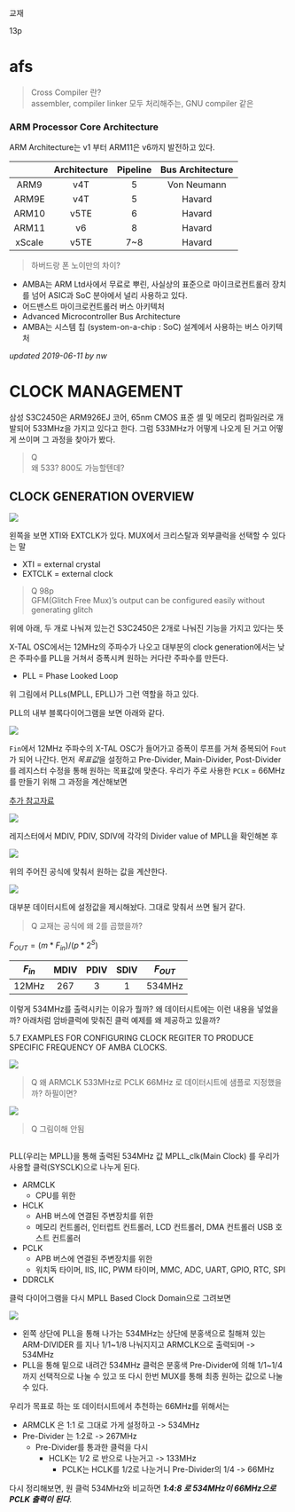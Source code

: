 교재

13p 
# afs


>Cross Compiler 란?  
>assembler, compiler linker 모두 처리해주는, GNU compiler 같은



### ARM Processor Core Architecture

ARM Architecture는 v1 부터 ARM11은 v6까지 발전하고 있다.

|        | Architecture | Pipeline | Bus Architecture |
| :----: | :----------: | :------: | :--------------: |
|  ARM9  |     v4T      |    5     |   Von Neumann    |
| ARM9E  |     v4T      |    5     |      Havard      |
| ARM10  |     v5TE     |    6     |      Havard      |
| ARM11  |      v6      |    8     |      Havard      |
| xScale |     v5TE     |   7~8    |      Havard      |

>하버드랑 폰 노이만의 차이? 

* AMBA는 ARM Ltd사에서 무료로 뿌린, 사실상의 표준으로 마이크로컨트롤러 장치를 넘어 ASIC과 SoC 분야에서 널리 사용하고 있다.
* 어드밴스트 마이크로컨트롤러 버스 아키텍처
* Advanced Microcontroller Bus Architecture
* AMBA는 시스템 칩 (system-on-a-chip : SoC) 설계에서 사용하는 버스 아키텍처



<!-- * SAMSUNG's S3C2450 16/32-bit RISC microprocessor.
* The S3C2450 is developed with ARM926EJ core, 65nm CMOS 표준 셀 및 메모리 컴파일러로 개발
* Advanced Micro controller Bus Architecture (AMBA)
* The S3C2450 offers outstanding features with its CPU core, a 16/32-bit ARM926EJ RISC processor designed by
Advanced RISC Machines, Ltd. The ARM926EJ implements MMU, AMBA BUS, and Harvard cache architecture with separate 16KB instruction and 16KB data caches, each with an 8-word line length.
By providing a complete set of common system peripherals, the S3C2450 minimizes overall system costs and
eliminates the need to configure additional components.  -->


<!-- 
• Around 400MHz @ 1.3V, 533MHz @ TBDV Core, 1.8V/2.5V/3.0V/3.3V ROM/SRAM, 1.8V/2.5V
mSDR/mDDR/DDR2 SDRAM, 1.8V/2.5V/3.3V external I/O microprocessor with 16KB I/D-Cache/MMU
• External memory controller (mSDR/mDDR/DDR2 SDRAM Control and Chip Select logic) and CF/ATA I/F
controller
• LCD controller (up to 256K color) with LCD-dedicated DMA
• 8-ch DMA controllers with external request pins
• 4-ch UARTs (IrDA1.0, 64-Byte Tx FIFO, and 64-Byte Rx FIFO)
• 2-ch High Speed SPls
• 2 IIC bus interfaces (multi-master support)
• 2 IIS Audio CODEC interfaces (24-bit, port 0 supports 5.1ch, port 1 supports 2ch)
• AC97 CODEC Interface
• 2 High-Speed MMC and SDMMC combo (SD Host 2.0 and MMC protocol 4.2 compatible)
• 2-ch USB Host controller (ver 1.1 Compliant)/1-ch USB Device controller (ver 2.0 Compliant)
• 4-ch PWM timers / 1-ch Internal timer / Watch Dog Timer
• 10-ch 12-bit ADC and Touch screen interface
• RTC with calendar function
• Camera interface (Max. 8M pixels input support. 2M pixel input support for scaling)
• 174 General Purpose I/O ports / 24-ch external interrupt source
• Power control: Normal, Idle, Stop, Deep Stop and Sleep mode
• On-chip clock generator with PLL


이 사용 설명서는 SAMSUNG의 S3C2450 16/32 비트 RISC 마이크로 프로세서에 대해 설명합니다. 삼성의 S3C2450은
저전력 및 고성능 마이크로 컨트롤러와 함께 휴대용 장치 및 일반 애플리케이션을 제공하도록 설계되었습니다.
작은 다이 크기의 솔루션. 총 시스템 비용을 줄이기 위해 S3C2450에는 다음과 같은 구성 요소가 포함되어 있습니다.
S3C2450은 ARM926EJ 코어, 65nm CMOS 표준 셀 및 메모리 컴파일러로 개발되었습니다. 저전력,
간단하고 우아하며 완전히 정적 인 디자인은 비용 및 전력에 민감한 어플리케이션에 특히 적합합니다. 그것
Advanced Micro Controller Bus Architecture (AMBA)라고 알려진 새로운 버스 아키텍처를 채택했습니다.
S3C2450은 CPU 코어, 16 / 32 비트 ARM926EJ RISC 프로세서로 뛰어난 기능을 제공합니다.
Advanced RISC Machines, Ltd. ARM926EJ는 MMU, AMBA BUS 및 하버드 (Harvard) 캐시 아키텍처를 구현합니다.
별도의 16KB 명령어 및 16KB 데이터 캐시가 있으며 각 캐시 워드는 8 워드 길이입니다.
S3C2450은 완벽한 시스템 주변 장치 세트를 제공함으로써 전반적인 시스템 비용을 최소화하고
추가 구성 요소를 구성 할 필요가 없습니다. 에 설명 된 통합 온칩 기능
이 문서에는 다음 내용이 포함됩니다.
• 약 400MHz @ 1.3V, 533MHz @ TBDV 코어, 1.8V / 2.5V / 3.0V / 3.3V ROM / SRAM, 1.8V / 2.5V
mSDR / mDDR / DDR2 SDRAM, 16KB I / D 캐시 / MMU를 갖춘 1.8V / 2.5V / 3.3V 외부 I / O 마이크로 프로세서
• 외부 메모리 컨트롤러 (mSDR / mDDR / DDR2 SDRAM 컨트롤 및 칩 셀렉트 로직) 및 CF / ATA I / F
제어 장치
LCD 전용 DMA가있는 LCD 컨트롤러 (최대 256K 컬러)
외부 요청 핀이있는 8 채널 DMA 컨트롤러
• 4 채널 UART (IrDA1.0, 64 바이트 Tx FIFO 및 64 바이트 Rx FIFO)
• 2 채널 고속 SPL
• 2 개의 IIC 버스 인터페이스 (멀티 마스터 지원)
• 2 개의 IIS 오디오 코덱 인터페이스 (24 비트, 포트 0은 5.1ch를 지원하고, 포트 1은 2ch를 지원함)
• AC97 CODEC 인터페이스
• 2 개의 고속 MMC 및 SDMMC 콤보 (SD 호스트 2.0 및 MMC 프로토콜 4.2 호환)
• 2 채널 USB 호스트 컨트롤러 (ver 1.1 호환) / 1 채널 USB 장치 컨트롤러 (ver 2.0 호환)
• 4 채널 PWM 타이머 / 1 채널 내부 타이머 / 워치 도그 타이머
• 10 채널 12 비트 ADC 및 터치 스크린 인터페이스
• 달력 기능이있는 RTC
• 카메라 인터페이스 (최대 8M 픽셀 입력 지원, 스케일링을위한 2M 픽셀 입력 지원)
• 174 개의 범용 I / O 포트 / 24-ch 외부 인터럽트 소스
• 전원 제어 : 정상, 유휴, 정지, 딥 중지 및 절전 모드
• PLL이 내장 된 온칩 클록 발생기 -->





*updated 2019-06-11 by nw*
# CLOCK MANAGEMENT

삼성 S3C2450은 ARM926EJ 코어, 65nm CMOS 표준 셀 및 메모리 컴파일러로 개발되어 533MHz을 가지고 있다고 한다. 그럼 533MHz가 어떻게 나오게 된 거고 어떻게 쓰이며 그 과정을 찾아가 봤다.

>Q  
>왜 533? 800도 가능할텐데?

## CLOCK GENERATION OVERVIEW

![](./img/0611_030.png)

왼쪽을 보면 XTI와 EXTCLK가 있다. MUX에서 크리스탈과 외부클럭을 선택할 수 있다는 말
* XTI = external crystal
* EXTCLK = external clock

>Q 98p  
GFM(Glitch Free Mux)’s output can be configured easily without generating glitch

위에 아래, 두 개로 나눠져 있는건 S3C2450은 2개로 나눠진 기능을 가지고 있다는 뜻

X-TAL OSC에서는 12MHz의 주파수가 나오고 대부분의 clock generation에서는 낮은 주파수를 PLL을 거쳐서 증폭시켜 원하는 커다란 주파수를 만든다.

* PLL = Phase Looked Loop

위 그림에서 PLLs(MPLL, EPLL)가 그런 역할을 하고 있다.

PLL의 내부 블록다이어그램을 보면 아래와 같다.

![](./img/0611_031.png)

`Fin`에서 12MHz 주파수의 X-TAL OSC가 들어가고 증폭이 루프를 거쳐 증복되어 `Fout`가 되어 나간다. 먼저 *목표값*을 설정하고 Pre-Divider, Main-Divider, Post-Divider 를 레지스터 수정을 통해 원하는 목표값에 맞춘다. 우리가 주로 사용한 `PCLK` = 66MHz를 만들기 위해 그 과정을 계산해보면

[추가 참고자료](https://www.analog.com/media/en/training-seminars/tutorials/MT-086.pdf)

![](./img/0611_032.png)

레지스터에서 MDIV, PDIV, SDIV에 각각의 Divider value of MPLL을 확인해본 후

![](./img/0611_033.png)

위의 주어진 공식에 맞춰서 원하는 값을 계산한다.

![](./img/0611_034.png)

대부분 데이터시트에 설정값을 제시해놨다. 그대로 맞춰서 쓰면 될거 같다. 

>Q 교재는 공식에 왜 2를 곱했을까?

$F_{OUT} = (m * F_{in}) / (p * 2^S)$

| $F_{in}$ | MDIV  | PDIV  | SDIV  | $F_{OUT}$ |
| :------: | :---: | :---: | :---: | :-------: |
|  12MHz   |  267  |   3   |   1   |  534MHz   |

이렇게 534MHz를 출력시키는 이유가 뭘까? 왜 데이터시트에는 이런 내용을 넣었을까? 아래처럼 암바클럭에 맞춰진 클럭 예제를 왜 제공하고 있을까?

5.7 EXAMPLES FOR CONFIGURING CLOCK REGITER TO PRODUCE SPECIFIC FREQUENCY OF AMBA
CLOCKS.

![](./img/0611_036.png)

>Q 왜 ARMCLK 533MHz로 PCLK 66MHz 로 데이터시트에 샘플로 지정했을까? 하필이면?

![](./img/0611_037.png)

>Q 그림이해 안됨

##

PLL(우리는 MPLL)을 통해 출력된 534MHz 값 MPLL_clk(Main Clock) 를 우리가 사용할 클럭(SYSCLK)으로 나누게 된다.
* ARMCLK
  * CPU를 위한
* HCLK
  * AHB 버스에 연결된 주변장치를 위한
  * 메모리 컨트롤러, 인터럽트 컨트롤러, LCD 컨트롤러, DMA 컨트롤러 USB 호스트 컨트롤러
* PCLK
  * APB 버스에 연결된 주변장치를 위한
  * 워치독 타이머, IIS, IIC, PWM 타이머, MMC, ADC, UART, GPIO, RTC, SPI
* DDRCLK

클럭 다이어그램을 다시 MPLL Based Clock Domain으로 그려보면

![](./img/0611_038.png)

* 왼쪽 상단에 PLL을 통해 나가는 534MHz는 상단에 분홍색으로 칠해져 있는 ARM-DIVIDER 를 지나 1/1~1/8 나눠지지고 ARMCLK으로 출력되며 -> 534MHz
* PLL을 통해 밑으로 내려간 534MHz 클럭은 분홍색 Pre-Divider에 의해 1/1~1/4 까지 선택적으로 나눌 수 있고 또 다시 한번 MUX를 통해 최종 원하는 값으로 나눌 수 있다.

우리가 목표로 하는 또 데이터시트에서 추천하는 66MHz를 위해서는 

* ARMCLK 은 1:1 로 그대로 가게 설정하고 -> 534MHz
* Pre-Divider 는 1:2로 -> 267MHz
  * Pre-Divider를 통과한 클럭을 다시
    * HCLK는 1/2 로 반으로 나눈거고 -> 133MHz
      * PCLK는 HCLK를 1/2로 나눈거니 Pre-Divider의 1/4 -> 66MHz

다시 정리해보면, 원 클럭 534MHz와 비교하면 ***1:4:8 로 534MHz이 66MHz으로 PCLK 출력이 된다***.










